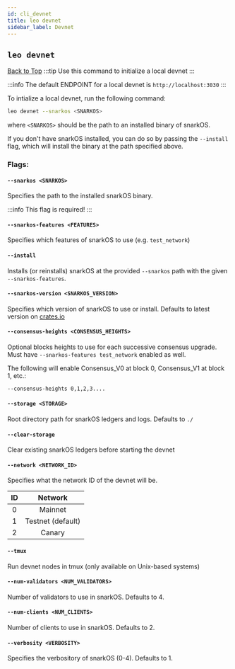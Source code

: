 ```yaml
---
id: cli_devnet
title: leo devnet
sidebar_label: Devnet
---
```


## `leo devnet`
[Back to Top](#commands)
:::tip
Use this command to initialize a local devnet
:::

:::info
The default ENDPOINT for a local devnet is `http://localhost:3030`
:::

To intialize a local devnet, run the following command:
```bash
leo devnet --snarkos <SNARKOS>
```
where `<SNARKOS>` should be the path to an installed binary of snarkOS.

If you don't have snarkOS installed, you can do so by passing the `--install` flag, which will install the binary at the path specified above.

### Flags:
#### `--snarkos <SNARKOS>`
Specifies the path to the installed snarkOS binary.

:::info
This flag is required!
:::

#### `--snarkos-features <FEATURES>`
Specifies which features of snarkOS to use (e.g. `test_network`)

#### `--install`
Installs (or reinstalls) snarkOS at the provided `--snarkos` path with the given `--snarkos-features`.

#### `--snarkos-version <SNARKOS_VERSION>`
Specifies which version of snarkOS to use or install.  Defaults to latest version on [crates.io](https://crates.io/crates/snarkos)

#### `--consensus-heights <CONSENSUS_HEIGHTS> `
Optional blocks heights to use for each successive consensus upgrade.  Must have `--snarkos-features test_network` enabled as well.

The following will enable Consensus_V0 at block 0, Consensus_V1 at block 1, etc.:
```bash
--consensus-heights 0,1,2,3....
```

#### `--storage <STORAGE>`
Root directory path for snarkOS ledgers and logs.  Defaults to `./`

#### `--clear-storage`
Clear existing snarkOS ledgers before starting the devnet


#### `--network <NETWORK_ID>`
Specifies what the network ID of the devnet will be.

| ID |  Network  |
|:---------:|:------:|
| 0  | Mainnet | 
| 1  | Testnet (default)| 
| 2  | Canary | 

#### `--tmux`
Run devnet nodes in tmux (only available on Unix-based systems)

#### `--num-validators <NUM_VALIDATORS>`
Number of validators to use in snarkOS.  Defaults to 4.

#### `--num-clients <NUM_CLIENTS>`
Number of clients to use in snarkOS. Defaults to 2.

#### `--verbosity <VERBOSITY>`
Specifies the verbository of snarkOS (0-4).  Defaults to 1.

